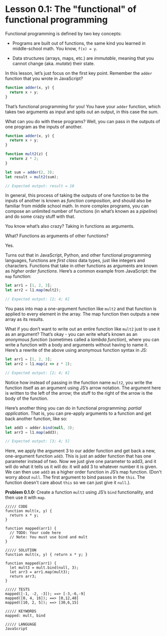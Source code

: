 # Lesson 0.1: The "functional" of functional programming

Functional programming is defined by two key concepts:

- Programs are built out of functions, the same kind you learned in middle-school math. You know, `f(x) = y`.

- Data structures (arrays, maps, etc.) are *immutable*, meaning that you cannot change (aka. _mutate_) their state.

In this lesson, let’s just focus on the first key point. Remember the `adder` function that you wrote in JavaScript?

```javascript
function adder(x, y) {
  return x + y;
}
```

That’s functional programming for you! You have your `adder` function, which takes two arguments as input and spits out an output, in this case the sum.

What can you do with these programs? Well, you can pass in the outputs of one program as the inputs of another.

```javascript
function adder(x, y) {
  return x + y;
}

function mult2(z) {
  return z * 2;
}

let sum = adder(2, 3);
let result = mult2(sum);

// Expected output: result = 10
```

In general, this process of taking the outputs of one function to be the inputs of another is known as _function composition_, and should also be familiar from middle school math. In more complex programs, you can compose an unlimited number of functions (in what’s known as a _pipeline_) and do some crazy stuff with that.

You know what’s also crazy? Taking in functions as arguments.

What? Functions as arguments of other functions?

Yes.

Turns out that in JavaScript, Python, and other functional programming languages, functions are _first class_ data types, just like integers and characters. Functions that take in other functions as arguments are known as _higher order functions_. Here’s a common example from JavaScript: the `map` function:
  
```javascript
let arr1 = [1, 2, 3];
let arr2 = l1.map(mult2);

// Expected output: [2; 4; 6]
```

You pass into map a one-argument function like `mult2` and that function is applied to every element in the array. The map function then outputs a new array as its results.

What if you don’t want to write out an entire function like `mult2` just to use it as an argument? That’s okay - you can write what’s known as an *anonymous function* (sometimes called a *lambda function*), where you can write a function with a body and arguments without having to name it. Here’s a rewrite of the above using anonymous function syntax in JS: 

```javascript
let arr1 = [1, 2, 3];
let arr2 = l1.map(z => z * 2);

// Expected output: [2; 4; 6]
```

Notice how instead of passing in the function name `mult2`, you write the function itself as an argument using JS’s arrow notation. The argument here is written to the left of the arrow; the stuff to the right of the arrow is the body of the function.

Here’s another thing you can do in functional programming: _partial application_. That is, you can pre-apply arguments to a function and get back another function, like so:
  
```javascript
let add3 = adder.bind(null, 3);
let arr3 = l1.map(add3);

// Expected output: [3; 4; 5]
```

Here, we apply the argument 3 to our adder function and get back a new, one-argument function `add3`. This is just an adder function that has one parameter instead of two. Now we just give one parameter to add3, and it will do what it tells us it will do: it will add 3 to whatever number it is given. We can then use `add3` as a higher order function in JS’s map function. (Don't worry about `null`. The first argument to bind passes in the `this`. The function doesn't care about `this` so we can just give it `null`.).
  
**Problem 0.1.0:** Create a function `mult3` using JS’s `bind` functionality, and then use it with `map`.

```problem
///// CODE
function mult(x, y) {
  return x * y;
}

function mapped(arr1) {
  // TODO: Your code here
  // Note: You must use bind and mult
}

///// SOLUTION
function mult(x, y) { return x * y; }

function mapped(arr1) {
  let mult3 = mult.bind(null, 3);
  let arr3 = arr1.map(mult3);
  return arr3;
}

///// TESTS
mapped([-1, -2, -3]); ==> [-3,-6,-9]
mapped([0, 4, 16]); ==> [0,12,48]
mapped([10, 2, 5]); ==> [30,6,15]

///// KEYWORDS
mapped: mult, bind

///// LANGUAGE
JavaScript
```
